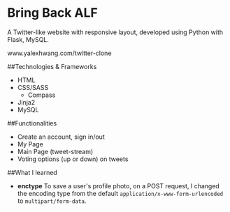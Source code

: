 # Bring Back ALF

A Twitter-like website with responsive layout, developed using Python with Flask, MySQL. 

<link>www.yalexhwang.com/twitter-clone</link>

##Technologies & Frameworks 
- HTML
- CSS/SASS
  - Compass
- Jinja2
- MySQL

##Functionalities
- Create an account, sign in/out
- My Page 
- Main Page (tweet-stream) 
- Voting options (up or down) on tweets

##What I learned
- **enctype** To save a user's profile photo, on a POST request, I changed the encoding type from the default `application/x-www-form-urlencoded` to `multipart/form-data`. 
